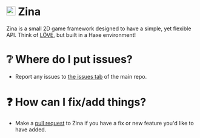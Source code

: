 # <img src="https://raw.githubusercontent.com/zina-framework/.github/refs/heads/main/profile/zina_no_bg_shadowless.png" alt="zina.hx logo" width="24" /> Zina
Zina is a small 2D game framework designed to have a simple, yet flexible API. Think of [LÖVE](https://love2d.org/), but built in a Haxe environment!

# ❔ Where do I put issues?
- Report any issues to [the issues tab](https://github.com/zina-framework/zina/issues) of the main repo.

# ❓ How can I fix/add things?
- Make a [pull request](https://github.com/zina-framework/zina/pulls) to Zina if you have a fix or new feature you'd like to have added.
